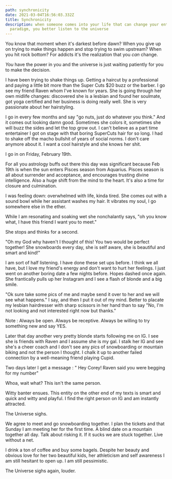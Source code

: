 ```yaml
---
path: synchronicity
date: 2021-03-04T16:56:03.332Z
title: Synchronicity
description: when someone comes into your life that can change your entire
  paradigm, you better listen to the universe
---
```



You know that moment when it's darkest before dawn?  When you give up on trying to make things happen and stop trying to swim upstream?  When you hit rock bottom?  For addicts it's the realization that you *can* change.  

*You* have the power in you and the universe is just waiting patiently for you to make the decision.  

I have been trying to shake things up. Getting a haircut by a professional and paying a little bit more than the Super Cuts $20 buzz or the barber.  I go see my friend Raven whom I've known for years.  She is going through her own midlife changes: discovered she is a lesbian and found her soulmate, got yoga certified and her business is doing really well. She is very passionate about her hairstyling.  

I go in every few months and say  "go nuts, just do whatever you think."   And it comes out looking damn good.  Sometimes she colors it, sometimes she will buzz the sides and let the top grow out.  I can't believe as a part time entertainer I got on stage with that boring SuperCuts hair for so long.  I had to shake off the macho bullshit of years of social norms.  I don't care anymore about it. I want a cool hairstyle and she knows her shit. 

I go in on Friday, February 19th. 

For all you astrology buffs out there this day was significant because Feb 19th is when the sun enters Pisces season from Aquarius.  Pisces season is all about surrender and acceptance, and encourages trusting divine intelligence. Also a huge shift from the mind to the heart. It's also a time for closure and culmination. 

I was feeling down:  overwhelmed with life, kinda tired.  She comes out with a sound bowl while her assistant washes my hair.  It vibrates my soul, I go somewhere else in the ether.  

While I am resonating and soaking wet she nonchalantly says, "oh you know what, I have this friend I want you to meet."  

She stops and thinks for a second.

"Oh my God why haven't I thought of this! You two would be perfect together!  She snowboards every day, she is self aware, she is beautiful and smart and kind!"

I am sort of half listening. I have done these set ups before. I think we all have, but I love my friend's energy and don't want to hurt her feelings.  I just went on another boring date a few nights before.  Hopes dashed once again.  She frantically pulls up her Instagram and I see a flash of blonde and a big smile.  

"Ok sure take some pics of me and maybe send it over to her and we will see what happens." I say, and then I put it out of my mind.  Better to placate my lesbian hairdresser with sharp scissors in her hand than to say "No, I'm not looking and not interested right now but thanks."

Note : Always be open. Always be receptive. Always be willing to try something new and say YES. 

Later that day another very pretty blonde starts following me on IG. I see she is friends with Raven and I assume she is my gal.  I stalk her IG and see she's a cheer coach and I don't see any pics of snowboarding or mountain biking and not the person I thought.  I chalk it up to another failed connection by a well-meaning friend playing Cupid.

Two days later I get a message : " Hey Corey! Raven said you were begging for my number"

Whoa, wait what?  This isn't the same person.  

Witty banter ensues. This entity on the other end of my texts is smart and quick and witty and playful.  I find the right person on IG and am instantly attracted.  

The Universe sighs. 

We agree to meet and go snowboarding together.  I plan the tickets and that Sunday I am meeting her for the first time.  A blind date on a mountain together all day. Talk about risking it.  If it sucks we are stuck together.  Live without a net. 

I drink a ton of coffee and buy some bagels.  Despite her beauty and obvious love for her two beautiful kids, her athleticism and self awareness I am still hesitant to open up. I am still pessimistic.  

The Universe sighs again, louder.